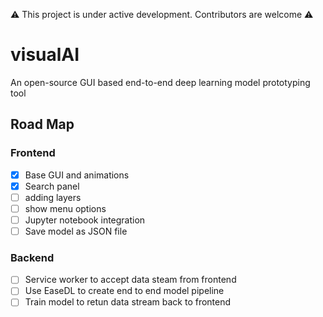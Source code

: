 :warning: This project is under active development. Contributors are welcome :warning:
# visualAI
An open-source GUI based end-to-end deep learning model prototyping tool



## Road Map
### Frontend
- [x] Base GUI and animations
- [x] Search panel
- [ ] adding layers
- [ ] show menu options
- [ ] Jupyter notebook integration
- [ ] Save model as JSON file

### Backend
- [ ] Service worker to accept data steam from frontend
- [ ] Use EaseDL to create end to end model pipeline
- [ ] Train model to retun data stream back to frontend